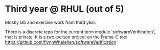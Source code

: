 # Third year @ RHUL (out of 5)
Mostly lab and exercise work from third year.

There is a discrete repo for the current term module 'softwareVerification', that is private. It is a two-person project on the Frama-C tool. https://github.com/flynnWhelehan/softwareVerification
